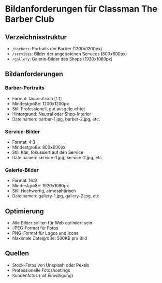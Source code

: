 # Bildanforderungen für Classman The Barber Club

## Verzeichnisstruktur
- `/barbers`: Portraits der Barber (1200x1200px)
- `/services`: Bilder der angebotenen Services (800x600px)
- `/gallery`: Galerie-Bilder des Shops (1920x1080px)

## Bildanforderungen

### Barber-Portraits
- Format: Quadratisch (1:1)
- Mindestgröße: 1200x1200px
- Stil: Professionell, gut ausgeleuchtet
- Hintergrund: Neutral oder Shop-Interior
- Dateinamen: barber-1.jpg, barber-2.jpg, etc.

### Service-Bilder
- Format: 4:3
- Mindestgröße: 800x600px
- Stil: Klar, fokussiert auf den Service
- Dateinamen: service-1.jpg, service-2.jpg, etc.

### Galerie-Bilder
- Format: 16:9
- Mindestgröße: 1920x1080px
- Stil: Hochwertig, atmosphärisch
- Dateinamen: gallery-1.jpg, gallery-2.jpg, etc.

## Optimierung
- Alle Bilder sollten für Web optimiert sein
- JPEG-Format für Fotos
- PNG-Format für Logos und Icons
- Maximale Dateigröße: 500KB pro Bild

## Quellen
- Stock-Fotos von Unsplash oder Pexels
- Professionelle Fotoshootings
- Kundenfotos (mit Einwilligung) 
